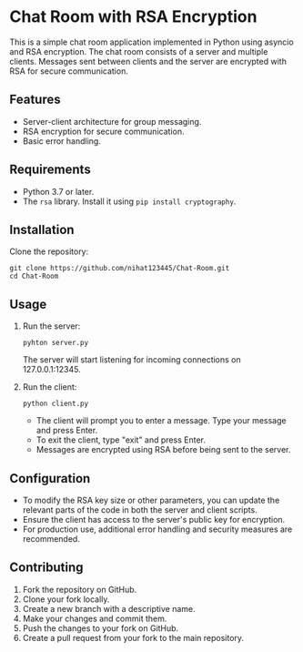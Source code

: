 # Chat Room with RSA Encryption

This is a simple chat room application implemented in Python using asyncio and RSA encryption. The chat room consists of a server and multiple clients. Messages sent between clients and the server are encrypted with RSA for secure communication.

## Features

- Server-client architecture for group messaging.
- RSA encryption for secure communication.
- Basic error handling.

## Requirements

- Python 3.7 or later.
- The `rsa` library. Install it using `pip install cryptography`.

## Installation

Clone the repository:

   ```shell
   git clone https://github.com/nihat123445/Chat-Room.git
   cd Chat-Room
```

## Usage

1. Run the server:

    ```shell
    pyhton server.py
    ```
    The server will start listening for incoming connections on 127.0.0.1:12345.

2. Run the client:

    ```shell
    python client.py
    ```
    - The client will prompt you to enter a message. Type your message and press Enter.
    - To exit the client, type "exit" and press Enter.
    - Messages are encrypted using RSA before being sent to the server.

## Configuration

- To modify the RSA key size or other parameters, you can update the relevant parts of the code in both the server and client scripts.
- Ensure the client has access to the server's public key for encryption.
- For production use, additional error handling and security measures are recommended.

## Contributing

1. Fork the repository on GitHub.
2. Clone your fork locally.
3. Create a new branch with a descriptive name.
4. Make your changes and commit them.
5. Push the changes to your fork on GitHub.
6. Create a pull request from your fork to the main repository.



